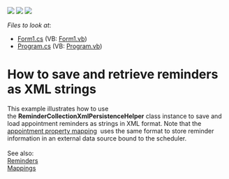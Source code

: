 <!-- default badges list -->
![](https://img.shields.io/endpoint?url=https://codecentral.devexpress.com/api/v1/VersionRange/128635983/15.2.4%2B)
[![](https://img.shields.io/badge/Open_in_DevExpress_Support_Center-FF7200?style=flat-square&logo=DevExpress&logoColor=white)](https://supportcenter.devexpress.com/ticket/details/T151260)
[![](https://img.shields.io/badge/📖_How_to_use_DevExpress_Examples-e9f6fc?style=flat-square)](https://docs.devexpress.com/GeneralInformation/403183)
<!-- default badges end -->
<!-- default file list -->
*Files to look at*:

* [Form1.cs](./CS/ReminderXml/Form1.cs) (VB: [Form1.vb](./VB/ReminderXml/Form1.vb))
* [Program.cs](./CS/ReminderXml/Program.cs) (VB: [Program.vb](./VB/ReminderXml/Program.vb))
<!-- default file list end -->
# How to save and retrieve reminders as XML strings


This example illustrates how to use the <strong>ReminderCollectionXmlPersistenceHelper</strong> class instance to save and load appointment reminders as strings in XML format. Note that the <a href="http://help.devexpress.com/#CoreLibraries/DevExpressXtraSchedulerAppointmentMappingInfo_ReminderInfotopic">appointment property mapping</a>  uses the same format to store reminder information in an external data source bound to the scheduler.<br /><br />See also:<br /><a href="http://help.devexpress.com/#WindowsForms/CustomDocument1778">Reminders</a> <br /><a href="http://help.devexpress.com/#WindowsForms/CustomDocument15468">Mappings</a>

<br/>



